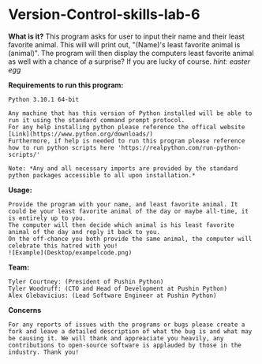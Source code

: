 # Version-Control-skills-lab-6

**What is it?**
This program asks for user to input their name and their least favorite animal. This will will print out, "(Name)'s least favorite animal is (animal)". The program will then display the computers least favorite animal as well with a chance of a surprise? If you are lucky of course. *hint: easter egg*

**Requirements to run this program:**

    Python 3.10.1 64-bit

    Any machine that has this version of Python installed will be able to run it using the standard command prompt protocol. 
    For any help installing python please reference the offical website [Link](https://www.python.org/downloads/)
    Furthermore, if help is needed to run this program please reference how to run python scripts here 'https://realpython.com/run-python-scripts/'

    Note: *Any and all necessary imports are provided by the standard python packages accessible to all upon installation.* 

**Usage:** 

    Provide the program with your name, and least favorite animal. It could be your least favorite animal of the day or maybe all-time, it is entirely up to you. 
    The computer will then decide which animal is his least favorite animal of the day and reply it back to you. 
    On the off-chance you both provide the same animal, the computer will celebrate this hatred with you! 
    ![Example](Desktop/exampelcode.png)

**Team:**

    Tyler Courtney: (President of Pushin Python)
    Tyler Woodruff: (CTO and Head of Development at Pushin Python)
    Alex Glebavicius: (Lead Software Engineer at Pushin Python)

**Concerns**

    For any reports of issues with the programs or bugs please create a fork and leave a detailed description of what the bug is and what may be causing it. We will thank and appreaciate you heavily, any contributions to open-source software is applauded by those in the industry. Thank you!
